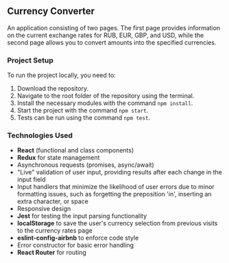 ## Currency Converter

An application consisting of two pages. The first page provides information on the current exchange rates for RUB, EUR, GBP, and USD, while the second page allows you to convert amounts into the specified currencies.

### Project Setup

To run the project locally, you need to:
1. Download the repository.
2. Navigate to the root folder of the repository using the terminal.
3. Install the necessary modules with the command `npm install`.
4. Start the project with the command `npm start`.
5. Tests can be run using the command `npm test`.

### Technologies Used

- **React** (functional and class components)
- **Redux** for state management
- Asynchronous requests (promises, async/await)
- "Live" validation of user input, providing results after each change in the input field
- Input handlers that minimize the likelihood of user errors due to minor formatting issues, such as forgetting the preposition 'in', inserting an extra character, or space
- Responsive design
- **Jest** for testing the input parsing functionality
- **localStorage** to save the user's currency selection from previous visits to the currency rates page
- **eslint-config-airbnb** to enforce code style
- Error constructor for basic error handling
- **React Router** for routing
